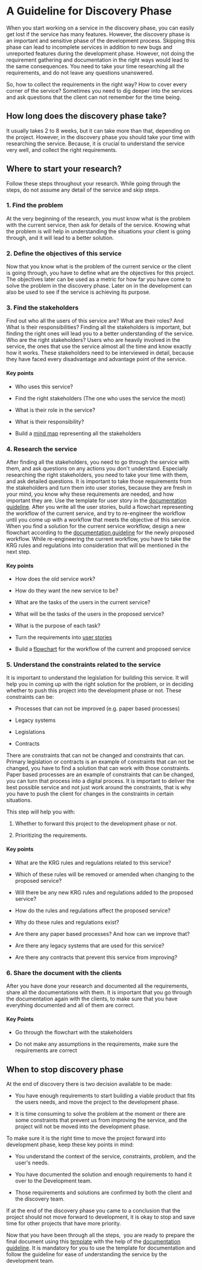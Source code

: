 # A Guideline for Discovery Phase

When you start working on a service in the discovery phase, you can easily get lost if the service has many features. However, the discovery phase is an important and sensitive phase of the development process. Skipping this phase can lead to incomplete services in addition to new bugs and unreported features during the development phase. However, not doing the requirement gathering and documentation in the right ways would lead to the same consequences. You need to take your time researching all the requirements, and do not leave any questions unanswered.

So, how to collect the requirements in the right way? How to cover every corner of the service? Sometimes you need to dig deeper into the services and ask questions that the client can not remember for the time being. 

## How long does the discovery phase take?

It usually takes 2 to 8 weeks, but it can take more than that, depending on the project. However, in the discovery phase you should take your time with researching the service. Because, it is crucial to understand the service very well, and collect the right requirements.

## Where to start your research?

Follow these steps throughout your research. While going through the steps, do not assume any detail of the service and skip steps. 

### 1\. Find the problem

At the very beginning of the research, you must know what is the problem with the current service, then ask for details of the service. Knowing what the problem is will help in understanding the situations your client is going through, and it will lead to a better solution.

### 2\. Define the objectives of this service

Now that you know what is the problem of the current service or the client is going through, you have to define what are the objectives for this project. The objectives later can be used as a metric for how far you have come to solve the problem in the discovery phase. Later on in the development can also be used to see if the service is achieving its purpose.

### 3\. Find the stakeholders

Find out who all the users of this service are? What are their roles? And What is their responsibilities? Finding all the stakeholders is important, but finding the right ones will lead you to a better understanding of the service. Who are the right stakeholders? Users who are heavily involved in the service, the ones that use the service almost all the time and know exactly how it works. These stakeholders need to be interviewed in detail, because they have faced every disadvantage and advantage point of the service.

#### Key points

-   Who uses this service?

-   Find the right stakeholders (The one who uses the service the most)

-   What is their role in the service?

-   What is their responsibility?

-   Build a [mind map](documentationGuideline.md#mind-mapping-guideline) representing all the stakeholders

### 4\. Research the service

After finding all the stakeholders, you need to go through the service with them, and ask questions on any actions you don't understand. Especially researching the right stakeholders, you need to take your time with them, and ask detailed questions. It is important to take those requirements from the stakeholders and turn them into user stories, because they are fresh in your mind, you know why these requirements are needed, and how important they are. Use the template for user story in the [documentation guideline](documentationGuideline.md). After you write all the user stories, build a flowchart representing the workflow of the current service, and try to re-engineer the workflow until you come up with a workflow that meets the objective of this service. When you find a solution for the current service workflow, design a new flowchart according to the [documentation guideline](documentationGuideline.md) for the newly proposed workflow. While re-engineering the current workflow, you have to take the KRG rules and regulations into consideration that will be mentioned in the next step.

#### Key points

-   How does the old service work?

-   How do they want the new service to be?

-   What are the tasks of the users in the current service?

-   What will be the tasks of the users in the proposed service?

-   What is the purpose of each task?

-   Turn the requirements into [user stories](documentationGuideline.md#user-stories-guideline)

-   Build a [flowchart](documentationGuideline.md#flowchart-diagram-guideline) for the workflow of the current and proposed service

### 5\. Understand the constraints related to the service

It is important to understand the legislation for building this service. It will help you in coming up with the right solution for the problem, or in deciding whether to push this project into the development phase or not. These constraints can be:

-   Processes that can not be improved (e.g. paper based processes)

-   Legacy systems

-   Legislations

-   Contracts

There are constraints that can not be changed and constraints that can. Primary legislation or contracts is an example of constraints that can not be changed, you have to find a solution that can work with those constraints. Paper based processes are an example of constraints that can be changed, you can turn that process into a digital process. It is important to deliver the best possible service and not just work around the constraints, that is why you have to push the client for changes in the constraints in certain situations.

This step will help you with:

1.  Whether to forward this project to the development phase or not.

2.  Prioritizing the requirements.

#### Key points

-   What are the KRG rules and regulations related to this service?

-   Which of these rules will be removed or amended when changing to the proposed service?

-   Will there be any new KRG rules and regulations added to the proposed service?

-   How do the rules and regulations affect the proposed service?

-   Why do these rules and regulations exist?

-   Are there any paper based processes? And how can we improve that?

-   Are there any legacy systems that are used for this service?

-   Are there any contracts that prevent this service from improving?

### 6\. Share the document with the clients

After you have done your research and documented all the requirements, share all the documentations with them. It is important that you go through the documentation again with the clients, to make sure that you have everything documented and all of them are correct.

#### Key Points

-   Go through the flowchart with the stakeholders

-   Do not make any assumptions in the requirements, make sure the requirements are correct

## When to stop discovery phase
At the end of discovery there is two decision available to be made:

-   You have enough requirements to start building a viable product that fits the users needs, and move the project to the development phase.

-   It is time consuming to solve the problem at the moment or there are some constraints that prevent us from improving the service, and the project will not be moved into the development phase.

To make sure it is the right time to move the project forward into development phase, keep these key points in mind:

-   You understand the context of the service, constraints, problem, and the user's needs.

-   You have documented the solution and enough requirements to hand it over to the Development team.

-   Those requirements and solutions are confirmed by both the client and the discovery team.

If at the end of the discovery phase you came to a conclusion that the project should not move forward to development, it is okay to stop and save time for other projects that have more priority.

Now that you have been through all the steps,  you are ready to prepare the final document using this [template](https://docs.google.com/document/d/1FZqdr-2xK0YuyiWsdvuDQHNCscFL4xJHDe9ueMUP_Us/edit) with the help of the [documentation guideline](documentationGuideline.md). It is mandatory for you to use the template for documentation and follow the guideline for ease of understanding the service by the development team.